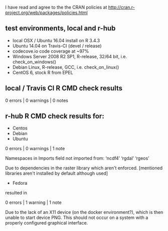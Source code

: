 I have read and agree to the the CRAN policies at
http://cran.r-project.org/web/packages/policies.html

## test environments, local and r-hub

- local OSX / Ubuntu 16.04 install on R 3.4.3
- Ubuntu 14.04 on Travis-CI (devel / release)
- codecove.io code coverage at ~97%
- Windows Server 2008 R2 SP1, R-release, 32/64 bit, i.e. check_on_windows()
- Debian Linux, R-release, GCC, i.e. check_on_linux()
- CentOS 6, stock R from EPEL

## local / Travis CI R CMD check results

0 errors | 0 warnings | 0 notes

## r-hub R CMD check results for:

- Centos
- Debian
- Ubuntu

0 errors | 0 warnings | 1 note

Namespaces in Imports field not imported from:
  ‘ncdf4’ ‘rgdal’ ‘rgeos’

Due to dependencies in the raster library which aren't enforced.
[mentioned libraries aren't installed by default although used]

- Fedora

resulted in

0 errors | 1 warning | 1 note

Due to the lack of an X11 device (on the docker environment?),
which is then unable to start device PNG. This should not occur on a system
with a properly configured graphical interface.

